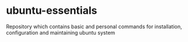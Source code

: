 # ubuntu-essentials
Repository which contains basic and personal commands for installation, configuration and maintaining ubuntu system

